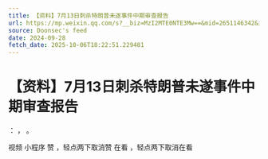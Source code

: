 ```yaml
---
title: 【资料】7月13日刺杀特朗普未遂事件中期审查报告
url: https://mp.weixin.qq.com/s?__biz=MzI2MTE0NTE3Mw==&mid=2651146342&idx=1&sn=1ac0275d18afdf3d58e3f2947d721038
source: Doonsec's feed
date: 2024-09-28
fetch_date: 2025-10-06T18:22:51.229481
---
```


# 【资料】7月13日刺杀特朗普未遂事件中期审查报告

：
，
。

视频
小程序
赞
，轻点两下取消赞
在看
，轻点两下取消在看